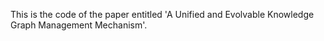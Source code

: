 This is the code of the paper entitled 'A Unified and Evolvable Knowledge Graph Management Mechanism'.
